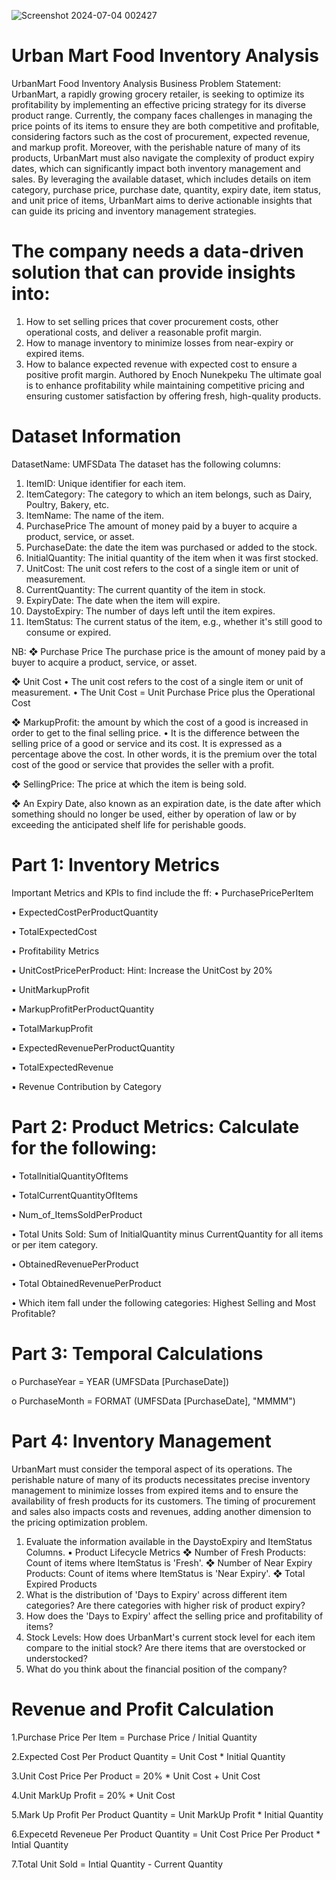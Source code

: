 
![Screenshot 2024-07-04 002427](https://github.com/kyeremehS/Urban-Mart-Food-Inventory-Analysis/assets/148300247/562bb84f-c59b-40a8-9708-5db7578784ce)
# Urban Mart Food Inventory Analysis

 
UrbanMart Food Inventory Analysis 
Business Problem Statement: 
UrbanMart, a rapidly growing grocery retailer, is seeking to optimize its profitability by implementing 
an effective pricing strategy for its diverse product range. Currently, the company faces challenges in 
managing the price points of its items to ensure they are both competitive and profitable, considering 
factors such as the cost of procurement, expected revenue, and markup profit. 
Moreover, with the perishable nature of many of its products, UrbanMart must also navigate the 
complexity of product expiry dates, which can significantly impact both inventory management and 
sales.
By leveraging the available dataset, which includes details on item category, purchase price, purchase 
date, quantity, expiry date, item status, and unit price of items, UrbanMart aims to derive actionable 
insights that can guide its pricing and inventory management strategies.

# The company needs a data-driven solution that can provide insights into:
1. How to set selling prices that cover procurement costs, other operational costs, and deliver a 
reasonable profit margin.
2. How to manage inventory to minimize losses from near-expiry or expired items.
3. How to balance expected revenue with expected cost to ensure a positive profit margin.
Authored by Enoch Nunekpeku
The ultimate goal is to enhance profitability while maintaining competitive pricing and ensuring 
customer satisfaction by offering fresh, high-quality products.

# Dataset Information
DatasetName: UMFSData
The dataset has the following columns:
1. ItemID: Unique identifier for each item.
2. ItemCategory: The category to which an item belongs, such as Dairy, Poultry, Bakery, etc.
3. ItemName: The name of the item.
4. PurchasePrice The amount of money paid by a buyer to acquire a product, service, or asset.
5. PurchaseDate: the date the item was purchased or added to the stock.
6. InitialQuantity: The initial quantity of the item when it was first stocked.
7. UnitCost: The unit cost refers to the cost of a single item or unit of measurement. 
8. CurrentQuantity: The current quantity of the item in stock.
9. ExpiryDate: The date when the item will expire.
10. DaystoExpiry: The number of days left until the item expires.
11. ItemStatus: The current status of the item, e.g., whether it's still good to consume or 
expired.

NB: 
❖ Purchase Price
The purchase price is the amount of money paid by a buyer to acquire a product, service, or 
asset.

❖ Unit Cost
• The unit cost refers to the cost of a single item or unit of measurement. 
• The Unit Cost = Unit Purchase Price plus the Operational Cost 

❖ MarkupProfit: the amount by which the cost of a good is increased in order to get to the final 
selling price.
• It is the difference between the selling price of a good or service and its cost. It is 
expressed as a percentage above the cost. In other words, it is the premium over the 
total cost of the good or service that provides the seller with a profit.

❖ SellingPrice: The price at which the item is being sold.

❖ An Expiry Date, also known as an expiration date, is the date after which something should 
no longer be used, either by operation of law or by exceeding the anticipated shelf life for 
perishable goods. 

# Part 1: Inventory Metrics
Important Metrics and KPIs to find include the ff:
• PurchasePricePerItem

• ExpectedCostPerProductQuantity

• TotalExpectedCost 

• Profitability Metrics

▪ UnitCostPricePerProduct: Hint: Increase the UnitCost by 20%

▪ UnitMarkupProfit

▪ MarkupProfitPerProductQuantity

▪ TotalMarkupProfit

▪ ExpectedRevenuePerProductQuantity

▪ TotalExpectedRevenue

▪ Revenue Contribution by Category

# Part 2: Product Metrics: Calculate for the following: 
• TotalInitialQuantityOfItems

• TotalCurrentQuantityOfItems

• Num_of_ItemsSoldPerProduct

• Total Units Sold: Sum of InitialQuantity minus CurrentQuantity for all items or per item 
category.

• ObtainedRevenuePerProduct

• Total ObtainedRevenuePerProduct

• Which item fall under the following categories: Highest Selling and Most Profitable?


# Part 3: Temporal Calculations
o PurchaseYear = YEAR (UMFSData [PurchaseDate])

o PurchaseMonth = FORMAT (UMFSData [PurchaseDate], "MMMM")

# Part 4: Inventory Management
UrbanMart must consider the temporal aspect of its operations. The perishable nature of many of its 
products necessitates precise inventory management to minimize losses from expired items and to 
ensure the availability of fresh products for its customers. The timing of procurement and sales also 
impacts costs and revenues, adding another dimension to the pricing optimization problem.
1. Evaluate the information available in the DaystoExpiry and ItemStatus Columns.
▪ Product Lifecycle Metrics
❖ Number of Fresh Products: Count of items where ItemStatus is 'Fresh'.
❖ Number of Near Expiry Products: Count of items where ItemStatus is 'Near Expiry'.
❖ Total Expired Products
2. What is the distribution of 'Days to Expiry' across different item categories? Are there 
categories with higher risk of product expiry?
3. How does the 'Days to Expiry' affect the selling price and profitability of items?
4. Stock Levels: How does UrbanMart's current stock level for each item compare to the initial 
stock? Are there items that are overstocked or understocked?
5. What do you think about the financial position of the company?

# Revenue and Profit Calculation
1.Purchase Price Per Item = Purchase Price / Initial Quantity

2.Expected Cost Per Product Quantity = Unit Cost * Initial Quantity

3.Unit Cost Price Per Product = 20% * Unit Cost + Unit Cost

4.Unit MarkUp Profit = 20% * Unit Cost

5.Mark Up Profit Per Product Quantity = Unit MarkUp Profit * Initial Quantity

6.Expecetd Reveneue Per Product Quantity = Unit Cost Price Per Product * Intial Quantity

7.Total Unit Sold = Intial Quantity - Current Quantity

